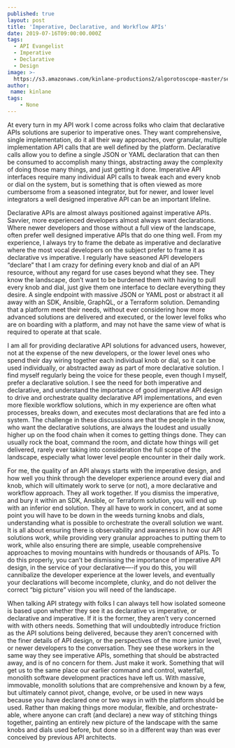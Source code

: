 ```yaml
---
published: true
layout: post
title: 'Imperative, Declarative, and Workflow APIs'
date: 2019-07-16T09:00:00.000Z
tags:
  - API Evangelist
  - Imperative
  - Declarative
  - Design
image: >-
  https://s3.amazonaws.com/kinlane-productions2/algorotoscope-master/server-cloud-server-racks-clouds-smoking-cigarette.jpg
author:
 name: kinlane
tags:
    - None
---
```

At every turn in my API work I come across folks who claim that declarative APIs solutions are superior to imperative ones. They want comprehensive, single implementation, do it all their way approaches, over granular, multiple implementation API calls that are well defined by the platform. Declarative calls allow you to define a single JSON or YAML declaration that can then be consumed to accomplish many things, abstracting away the complexity of doing those many things, and just getting it done. Imperative API interfaces require many individual API calls to tweak each and every knob or dial on the system, but is something that is often viewed as more cumbersome from a seasoned integrator, but for newer, and lower level integrators a well designed imperative API can be an important lifeline.

Declarative APIs are almost always positioned against imperative APIs. Savvier, more experienced developers almost always want declarations. Where newer developers and those without a full view of the landscape, often prefer well designed imperative APIs that do one thing well. From my experience, I always try to frame the debate as imperative and declarative where the most vocal developers on the subject prefer to frame it as declarative vs imperative. I regularly have seasoned API developers “declare” that I am crazy for defining every knob and dial of an API resource, without any regard for use cases beyond what they see. They know the landscape, don’t want to be burdened them with having to pull every knob and dial, just give them one interface to declare everything they desire. A single endpoint with massive JSON or YAML post or abstract it all away with an SDK, Ansible, GraphQL, or a Terraform solution. Demanding that a platform meet their needs, without ever considering how more advanced solutions are delivered and executed, or the lower level folks who are on boarding with a platform, and may not have the same view of what is required to operate at that scale.

I am all for providing declarative API solutions for advanced users, however, not at the expense of the new developers, or the lower level ones who spend their day wiring together each individual knob or dial, so it can be used individually, or abstracted away as part of more declarative solution. I find myself regularly being the voice for these people, even though I myself, prefer a declarative solution. I see the need for both imperative and declarative, and understand the importance of good imperative API design to drive and orchestrate quality declarative API implementations, and even more flexible workflow solutions, which in my experience are often what processes, breaks down, and executes most declarations that are fed into a system. The challenge in these discussions are that the people in the know, who want the declarative solutions, are always the loudest and usually higher up on the food chain when it comes to getting things done. They can usually rock the boat, command the room, and dictate how things will get delivered, rarely ever taking into consideration the full scope of the landscape, especially what lower level people encounter in their daily work.

For me, the quality of an API always starts with the imperative design, and how well you think through the developer experience around every dial and knob, which will ultimately work to serve (or not), a more declarative and workflow approach. They all work together. If you dismiss the imperative, and bury it within an SDK, Ansible, or Terraform solution, you will end up with an inferior end solution. They all have to work in concert, and at some point you will have to be down in the weeds turning knobs and dials, understanding what is possible to orchestrate the overall solution we want. It is all about ensuring there is observability and awareness in how our API solutions work, while providing very granular approaches to putting them to work, while also ensuring there are simple, useable comprehensive approaches to moving mountains with hundreds or thousands of APIs. To do this properly, you can’t be dismissing the importance of imperative API design, in the service of your declarative—-if you do this, you will cannibalize the developer experience at the lower levels, and eventually your declarations will become incomplete, clunky, and do not deliver the correct “big picture” vision you will need of the landscape.

When talking API strategy with folks I can always tell how isolated someone is based upon whether they see it as declarative vs imperative, or declarative and imperative. If it is the former, they aren’t very concerned with with others needs. Something that will undoubtedly introduce friction as the API solutions being delivered, because they aren’t concerned with the finer details of API design, or the perspectives of the more junior level, or newer developers to the conversation. They see these workers in the same way they see imperative APIs, something that should be abstracted away, and is of no concern for them. Just make it work. Something that will get us to the same place our earlier command and control, waterfall, monolith software development practices have left us. With massive, immovable, monolith solutions that are comprehensive and known by a few, but ultimately cannot pivot, change, evolve, or be used in new ways because you have declared one or two ways in with the platform should be used. Rather than making things more modular, flexible, and orchestrate-able, where anyone can craft (and declare) a new way of stitching things together, painting an entirely new picture of the landscape with the same knobs and dials used before, but done so in a different way than was ever conceived by previous API architects.
